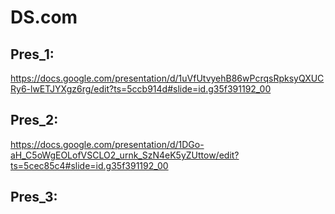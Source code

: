 # DS.com 

## Pres_1:
https://docs.google.com/presentation/d/1uVfUtvyehB86wPcrqsRpksyQXUCRy6-lwETJYXgz6rg/edit?ts=5ccb914d#slide=id.g35f391192_00

## Pres_2:

https://docs.google.com/presentation/d/1DGo-aH_C5oWgEOLofVSCLO2_urnk_SzN4eK5yZUttow/edit?ts=5cec85c4#slide=id.g35f391192_00

## Pres_3:
